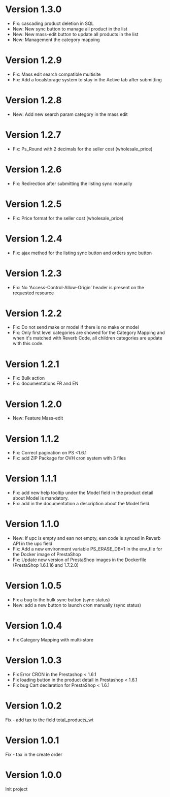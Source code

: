 # Version 1.3.0

- Fix: cascading product deletion in SQL
- New: New sync button to manage all product in the list
- New: New mass-edit button to update all products in the list
- New: Management the category mapping

# Version 1.2.9

- Fix: Mass edit search compatible multisite
- Fix: Add a localstorage system to stay in the Active tab after submitting

# Version 1.2.8

- New: Add new search param category in the mass edit

# Version 1.2.7

- Fix: Ps_Round with 2 decimals for the seller cost (wholesale_price)

# Version 1.2.6

- Fix: Redirection after submitting the listing sync manually

# Version 1.2.5

- Fix: Price format for the seller cost (wholesale_price)

# Version 1.2.4

- Fix: ajax method for the listing sync button and orders sync button

# Version 1.2.3

- Fix: No 'Access-Control-Allow-Origin' header is present on the requested resource

# Version 1.2.2

- Fix: Do not send make or model if there is no make or model
- Fix: Only first level categories are showed for the Category Mapping and when it's matched with Reverb Code, all children categories are update with this code.

# Version 1.2.1

- Fix: Bulk action
- Fix: documentations FR and EN

# Version 1.2.0

- New: Feature Mass-edit

# Version 1.1.2

- Fix: Correct pagination on PS <1.6.1
- Fix: add ZIP Package for OVH cron system with 3 files

# Version 1.1.1

- Fix: add new help tooltip under the Model field in the product detail about Model is mandatory.
- Fix: add in the documentation a description about the Model field.

# Version 1.1.0

- New: If upc is empty and ean not empty, ean code is synced in Reverb API in the upc field
- Fix: Add a new environment variable PS_ERASE_DB=1 in the env_file for the Docker image of PrestaShop
- Fix: Update new version of PrestaShop images in the Dockerfile (PrestaShop 1.6.1.16 and 1.7.2.0)

# Version 1.0.5

- Fix a bug to the bulk sync button (sync status)
- New: add a new button to launch cron manually (sync status)

# Version 1.0.4

- Fix Category Mapping with multi-store

# Version 1.0.3

- Fix Error CRON in the Prestashop < 1.6.1
- Fix loading button in the product detail in Prestashop < 1.6.1
- Fix bug Cart declaration for PrestaShop < 1.6.1

# Version 1.0.2

Fix - add tax to the field total_products_wt


# Version 1.0.1

Fix - tax in the create order

# Version 1.0.0

Init project
